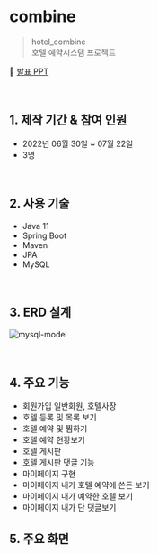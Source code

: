 # combine
>hotel_combine <br>
>호텔 예약시스템 프로젝트

:pushpin: [발표 PPT]()

<br>

## 1. 제작 기간 & 참여 인원
- 2022년 06월 30일 ~ 07월 22일
- 3명


<br>

## 2. 사용 기술
  - Java 11
  - Spring Boot
  - Maven
  - JPA
  - MySQL
  
<br>

## 3. ERD 설계
![mysql-model]()


<br>

## 4. 주요 기능
- 회원가입 일반회원, 호텔사장
- 호텔 등록 및 목록 보기
- 호텔 예약 및 찜하기
- 호텔 예약 현황보기
- 호텔 게시판
- 호텔 게시판 댓글 기능
- 마이페이지 구현
- 마이페이지 내가 호텔 예약에 쓴돈 보기
- 마이페이지 내가 예약한 호텔 보기
- 마이페이지 내가 단 댓글보기

## 5. 주요 화면

